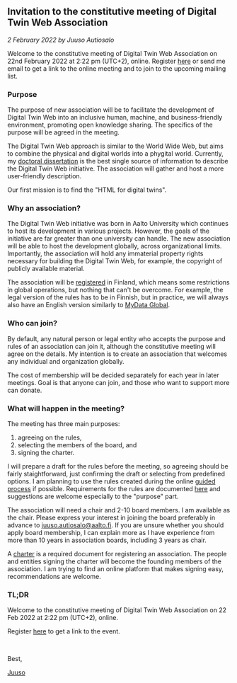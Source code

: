 ## Invitation to the constitutive meeting of Digital Twin Web Association

*2 February 2022 by Juuso Autiosalo*

Welcome to the constitutive meeting of Digital Twin Web Association on 22nd February 2022 at 2:22 pm (UTC+2), online. Register [here](https://dtwa.org/register-to-constitutive-meeting) or send me email to get a link to the online meeting and to join to the upcoming mailing list.

### Purpose

The purpose of new association will be to facilitate the development of Digital Twin Web into an inclusive human, machine, and business-friendly environment, promoting open knowledge sharing.
The specifics of the purpose will be agreed in the meeting.

The Digital Twin Web approach is similar to the World Wide Web, but aims to combine the physical and digital worlds into a phygital world.
Currently, my [doctoral dissertation](http://urn.fi/URN:ISBN:978-952-64-0621-3) is the best single source of information to describe the Digital Twin Web initiative.
The association will gather and host a more user-friendly description.

Our first mission is to find the "HTML for digital twins".

### Why an association?

The Digital Twin Web initiative was born in Aalto University which continues to host its development in various projects.
However, the goals of the initiative are far greater than one university can handle.
The new association will be able to host the development globally, across organizational limits.
Importantly, the association will hold any immaterial property rights necessary for building the Digital Twin Web, for example, the copyright of publicly available material.

The association will be [registered](https://www.prh.fi/en/yhdistysrekisteri/perustaminen.html) in Finland, which means some restrictions in global operations, but nothing that can't be overcome.
For example, the legal version of the rules has to be in Finnish, but in practice, we will always also have an English version similarly to [MyData Global](https://mydataglobal.github.io/bylaws/).

### Who can join?

By default, any natural person or legal entity who accepts the purpose and rules of an association can join it, although the constitutive meeting will agree on the details.
My intention is to create an association that welcomes any individual and organization globally.

The cost of membership will be decided separately for each year in later meetings.
Goal is that anyone can join, and those who want to support more can donate.


### What will happen in the meeting?

The meeting has three main purposes: 

1. agreeing on the rules,
2. selecting the members of the board, and 
3. signing the charter.

I will prepare a draft for the rules before the meeting, so agreeing should be fairly staightforward, just confirming the draft or selecting from predefined options.
I am planning to use the rules created during the online [guided process](https://www.prh.fi/en/yhdistysrekisteri/perustaminen/start-up_notification.html) if possible.
Requirements for the rules are documented [here](https://www.prh.fi/en/yhdistysrekisteri/for_registered_associations/rules/instructions_on_the_provisions_of_association_rules.html) and suggestions are welcome especially to the "purpose" part.

The association will need a chair and 2-10 board members.
I am available as the chair.
Please express your interest in joining the board preferably in advance to [juuso.autiosalo@aalto.fi](mailto:juuso.autiosalo@aalto.fi).
If you are unsure whether you should apply board membership, I can explain more as I have experience from more than 10 years in association boards, including 3 years as chair.

A [charter](https://www.prh.fi/en/yhdistysrekisteri/perustaminen/start-up_notification/charter_of_association.html) is a  required document for registering an association.
The people and entities signing the charter will become the founding members of the association.
I am trying to find an online platform that makes signing easy, recommendations are welcome.


### TL;DR

Welcome to the constitutive meeting of Digital Twin Web Association on 22 Feb 2022 at 2:22 pm (UTC+2), online.

Register [here](https://dtwa.org/register-to-constitutive-meeting) to get a link to the event.

&nbsp;

Best,

[Juuso](https://juu.so)

&nbsp;

